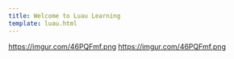 ```yaml
---
title: Welcome to Luau Learning
template: luau.html
---
```


https://imgur.com/46PQFmf.png
https://imgur.com/46PQFmf.png


